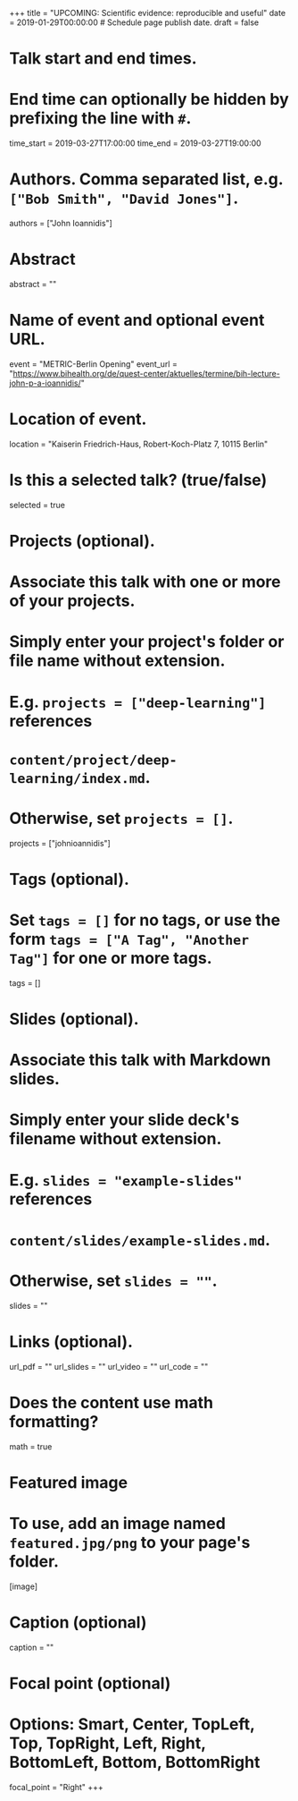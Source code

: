 +++
title = "UPCOMING: Scientific evidence: reproducible and useful"
date = 2019-01-29T00:00:00  # Schedule page publish date.
draft = false

# Talk start and end times.
#   End time can optionally be hidden by prefixing the line with `#`.
time_start = 2019-03-27T17:00:00
time_end = 2019-03-27T19:00:00

# Authors. Comma separated list, e.g. `["Bob Smith", "David Jones"]`.
authors = ["John Ioannidis"]

# Abstract
abstract = ""

# Name of event and optional event URL.
event = "METRIC-Berlin Opening"
event_url = "https://www.bihealth.org/de/quest-center/aktuelles/termine/bih-lecture-john-p-a-ioannidis/"

# Location of event.
location = "Kaiserin Friedrich-Haus, Robert-Koch-Platz 7, 10115 Berlin"

# Is this a selected talk? (true/false)
selected = true

# Projects (optional).
#   Associate this talk with one or more of your projects.
#   Simply enter your project's folder or file name without extension.
#   E.g. `projects = ["deep-learning"]` references 
#   `content/project/deep-learning/index.md`.
#   Otherwise, set `projects = []`.
projects = ["johnioannidis"]

# Tags (optional).
#   Set `tags = []` for no tags, or use the form `tags = ["A Tag", "Another Tag"]` for one or more tags.
tags = []

# Slides (optional).
#   Associate this talk with Markdown slides.
#   Simply enter your slide deck's filename without extension.
#   E.g. `slides = "example-slides"` references 
#   `content/slides/example-slides.md`.
#   Otherwise, set `slides = ""`.
slides = ""

# Links (optional).
url_pdf = ""
url_slides = ""
url_video = ""
url_code = ""

# Does the content use math formatting?
math = true

# Featured image
# To use, add an image named `featured.jpg/png` to your page's folder. 
[image]
  # Caption (optional)
  caption = ""

  # Focal point (optional)
  # Options: Smart, Center, TopLeft, Top, TopRight, Left, Right, BottomLeft, Bottom, BottomRight
  focal_point = "Right"
+++